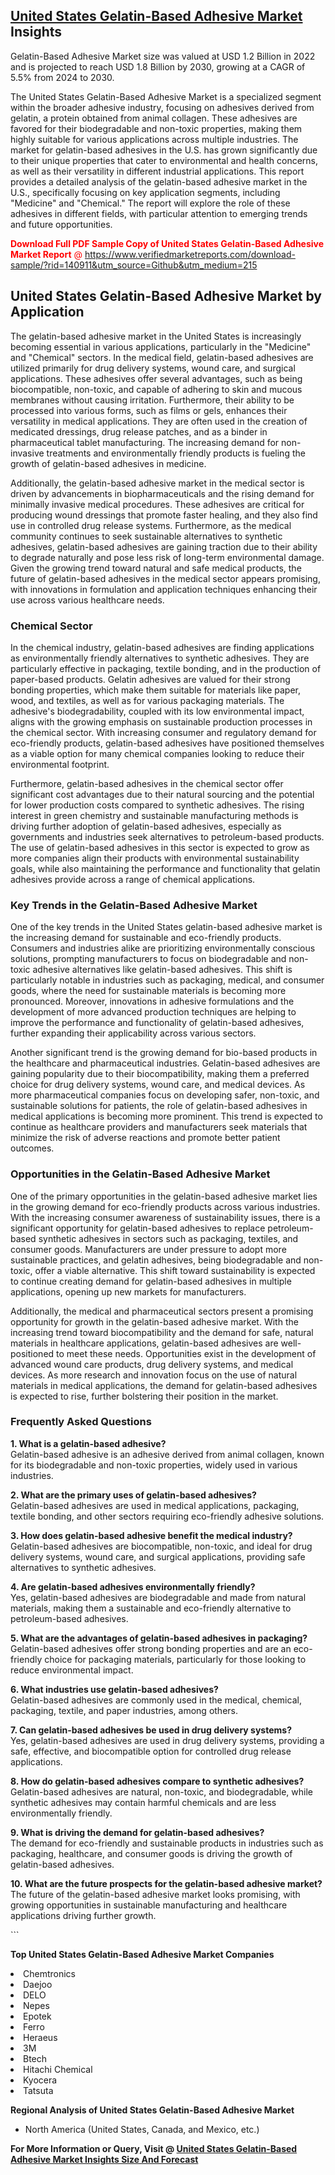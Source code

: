<h2><a href="https://www.verifiedmarketreports.com/download-sample/?rid=140911&amp;utm_source=Github&amp;utm_medium=215" target="_blank">United States Gelatin-Based Adhesive Market</a> Insights</h2><p>Gelatin-Based Adhesive Market size was valued at USD 1.2 Billion in 2022 and is projected to reach USD 1.8 Billion by 2030, growing at a CAGR of 5.5% from 2024 to 2030.</p><p> <p>The United States Gelatin-Based Adhesive Market is a specialized segment within the broader adhesive industry, focusing on adhesives derived from gelatin, a protein obtained from animal collagen. These adhesives are favored for their biodegradable and non-toxic properties, making them highly suitable for various applications across multiple industries. The market for gelatin-based adhesives in the U.S. has grown significantly due to their unique properties that cater to environmental and health concerns, as well as their versatility in different industrial applications. This report provides a detailed analysis of the gelatin-based adhesive market in the U.S., specifically focusing on key application segments, including "Medicine" and "Chemical." The report will explore the role of these adhesives in different fields, with particular attention to emerging trends and future opportunities. <p><span class=""><span style="color: #ff0000;"><strong>Download Full PDF Sample Copy of United States Gelatin-Based Adhesive Market Report</strong> @ </span><a href="https://www.verifiedmarketreports.com/download-sample/?rid=140911&amp;utm_source=Github&amp;utm_medium=215" target="_blank">https://www.verifiedmarketreports.com/download-sample/?rid=140911&amp;utm_source=Github&amp;utm_medium=215</a></span></p></p> <h2>United States Gelatin-Based Adhesive Market by Application</h2> <p>The gelatin-based adhesive market in the United States is increasingly becoming essential in various applications, particularly in the "Medicine" and "Chemical" sectors. In the medical field, gelatin-based adhesives are utilized primarily for drug delivery systems, wound care, and surgical applications. These adhesives offer several advantages, such as being biocompatible, non-toxic, and capable of adhering to skin and mucous membranes without causing irritation. Furthermore, their ability to be processed into various forms, such as films or gels, enhances their versatility in medical applications. They are often used in the creation of medicated dressings, drug release patches, and as a binder in pharmaceutical tablet manufacturing. The increasing demand for non-invasive treatments and environmentally friendly products is fueling the growth of gelatin-based adhesives in medicine. <p>Additionally, the gelatin-based adhesive market in the medical sector is driven by advancements in biopharmaceuticals and the rising demand for minimally invasive medical procedures. These adhesives are critical for producing wound dressings that promote faster healing, and they also find use in controlled drug release systems. Furthermore, as the medical community continues to seek sustainable alternatives to synthetic adhesives, gelatin-based adhesives are gaining traction due to their ability to degrade naturally and pose less risk of long-term environmental damage. Given the growing trend toward natural and safe medical products, the future of gelatin-based adhesives in the medical sector appears promising, with innovations in formulation and application techniques enhancing their use across various healthcare needs.</p> <h3>Chemical Sector</h3> <p>In the chemical industry, gelatin-based adhesives are finding applications as environmentally friendly alternatives to synthetic adhesives. They are particularly effective in packaging, textile bonding, and in the production of paper-based products. Gelatin adhesives are valued for their strong bonding properties, which make them suitable for materials like paper, wood, and textiles, as well as for various packaging materials. The adhesive's biodegradability, coupled with its low environmental impact, aligns with the growing emphasis on sustainable production processes in the chemical sector. With increasing consumer and regulatory demand for eco-friendly products, gelatin-based adhesives have positioned themselves as a viable option for many chemical companies looking to reduce their environmental footprint. <p>Furthermore, gelatin-based adhesives in the chemical sector offer significant cost advantages due to their natural sourcing and the potential for lower production costs compared to synthetic adhesives. The rising interest in green chemistry and sustainable manufacturing methods is driving further adoption of gelatin-based adhesives, especially as governments and industries seek alternatives to petroleum-based products. The use of gelatin-based adhesives in this sector is expected to grow as more companies align their products with environmental sustainability goals, while also maintaining the performance and functionality that gelatin adhesives provide across a range of chemical applications.</p> <h3>Key Trends in the Gelatin-Based Adhesive Market</h3> <p>One of the key trends in the United States gelatin-based adhesive market is the increasing demand for sustainable and eco-friendly products. Consumers and industries alike are prioritizing environmentally conscious solutions, prompting manufacturers to focus on biodegradable and non-toxic adhesive alternatives like gelatin-based adhesives. This shift is particularly notable in industries such as packaging, medical, and consumer goods, where the need for sustainable materials is becoming more pronounced. Moreover, innovations in adhesive formulations and the development of more advanced production techniques are helping to improve the performance and functionality of gelatin-based adhesives, further expanding their applicability across various sectors.</p> <p>Another significant trend is the growing demand for bio-based products in the healthcare and pharmaceutical industries. Gelatin-based adhesives are gaining popularity due to their biocompatibility, making them a preferred choice for drug delivery systems, wound care, and medical devices. As more pharmaceutical companies focus on developing safer, non-toxic, and sustainable solutions for patients, the role of gelatin-based adhesives in medical applications is becoming more prominent. This trend is expected to continue as healthcare providers and manufacturers seek materials that minimize the risk of adverse reactions and promote better patient outcomes.</p> <h3>Opportunities in the Gelatin-Based Adhesive Market</h3> <p>One of the primary opportunities in the gelatin-based adhesive market lies in the growing demand for eco-friendly products across various industries. With the increasing consumer awareness of sustainability issues, there is a significant opportunity for gelatin-based adhesives to replace petroleum-based synthetic adhesives in sectors such as packaging, textiles, and consumer goods. Manufacturers are under pressure to adopt more sustainable practices, and gelatin adhesives, being biodegradable and non-toxic, offer a viable alternative. This shift toward sustainability is expected to continue creating demand for gelatin-based adhesives in multiple applications, opening up new markets for manufacturers.</p> <p>Additionally, the medical and pharmaceutical sectors present a promising opportunity for growth in the gelatin-based adhesive market. With the increasing trend toward biocompatibility and the demand for safe, natural materials in healthcare applications, gelatin-based adhesives are well-positioned to meet these needs. Opportunities exist in the development of advanced wound care products, drug delivery systems, and medical devices. As more research and innovation focus on the use of natural materials in medical applications, the demand for gelatin-based adhesives is expected to rise, further bolstering their position in the market.</p> <h3>Frequently Asked Questions</h3> <p><strong>1. What is a gelatin-based adhesive?</strong><br>Gelatin-based adhesive is an adhesive derived from animal collagen, known for its biodegradable and non-toxic properties, widely used in various industries.</p> <p><strong>2. What are the primary uses of gelatin-based adhesives?</strong><br>Gelatin-based adhesives are used in medical applications, packaging, textile bonding, and other sectors requiring eco-friendly adhesive solutions.</p> <p><strong>3. How does gelatin-based adhesive benefit the medical industry?</strong><br>Gelatin-based adhesives are biocompatible, non-toxic, and ideal for drug delivery systems, wound care, and surgical applications, providing safe alternatives to synthetic adhesives.</p> <p><strong>4. Are gelatin-based adhesives environmentally friendly?</strong><br>Yes, gelatin-based adhesives are biodegradable and made from natural materials, making them a sustainable and eco-friendly alternative to petroleum-based adhesives.</p> <p><strong>5. What are the advantages of gelatin-based adhesives in packaging?</strong><br>Gelatin-based adhesives offer strong bonding properties and are an eco-friendly choice for packaging materials, particularly for those looking to reduce environmental impact.</p> <p><strong>6. What industries use gelatin-based adhesives?</strong><br>Gelatin-based adhesives are commonly used in the medical, chemical, packaging, textile, and paper industries, among others.</p> <p><strong>7. Can gelatin-based adhesives be used in drug delivery systems?</strong><br>Yes, gelatin-based adhesives are used in drug delivery systems, providing a safe, effective, and biocompatible option for controlled drug release applications.</p> <p><strong>8. How do gelatin-based adhesives compare to synthetic adhesives?</strong><br>Gelatin-based adhesives are natural, non-toxic, and biodegradable, while synthetic adhesives may contain harmful chemicals and are less environmentally friendly.</p> <p><strong>9. What is driving the demand for gelatin-based adhesives?</strong><br>The demand for eco-friendly and sustainable products in industries such as packaging, healthcare, and consumer goods is driving the growth of gelatin-based adhesives.</p> <p><strong>10. What are the future prospects for the gelatin-based adhesive market?</strong><br>The future of the gelatin-based adhesive market looks promising, with growing opportunities in sustainable manufacturing and healthcare applications driving further growth.</p> ```</p><p><strong>Top United States Gelatin-Based Adhesive Market Companies</strong></p><div data-test-id=""><p><li>Chemtronics</li><li> Daejoo</li><li> DELO</li><li> Nepes</li><li> Epotek</li><li> Ferro</li><li> Heraeus</li><li> 3M</li><li> Btech</li><li> Hitachi Chemical</li><li> Kyocera</li><li> Tatsuta</li></p><div><strong>Regional Analysis of&nbsp;United States Gelatin-Based Adhesive Market</strong></div><ul><li dir="ltr"><p dir="ltr">North America&nbsp;(United States, Canada, and Mexico, etc.)</p></li></ul><p><strong>For More Information or Query, Visit @&nbsp;</strong><strong><a href="https://www.verifiedmarketreports.com/product/global-gelatin-based-adhesive-market-report-2019-competitive-landscape-trends-and-opportunities/?utm_source=Github&amp;utm_medium=215" target="_blank">United States Gelatin-Based Adhesive Market Insights Size And Forecast</a></strong></p></div>
